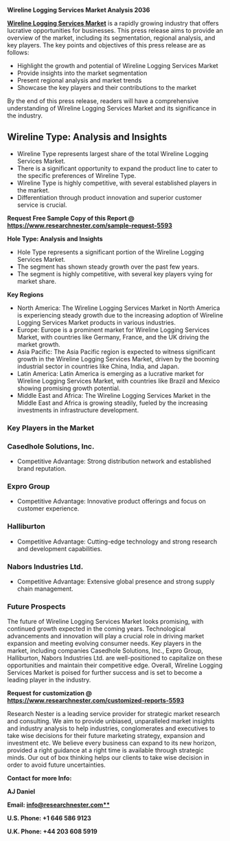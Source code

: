 ﻿**Wireline Logging Services Market Analysis 2036** 

[**Wireline Logging Services Market**](https://www.researchnester.com/reports/wireline-logging-services-market/5593) is a rapidly growing industry that offers lucrative opportunities for businesses. This press release aims to provide an overview of the market, including its segmentation, regional analysis, and key players. The key points and objectives of this press release are as follows:

- Highlight the growth and potential of Wireline Logging Services Market
- Provide insights into the market segmentation
- Present regional analysis and market trends
- Showcase the key players and their contributions to the market

By the end of this press release, readers will have a comprehensive understanding of Wireline Logging Services Market and its significance in the industry.
## **Wireline Type: Analysis and Insights**
- Wireline Type represents largest share of the total Wireline Logging Services Market.
- There is a significant opportunity to expand the product line to cater to the specific preferences of Wireline Type.
- Wireline Type is highly competitive, with several established players in the market.
- Differentiation through product innovation and superior customer service is crucial.

**Request Free Sample Copy of this Report @ <https://www.researchnester.com/sample-request-5593>** 

**Hole Type: Analysis and Insights**

- Hole Type represents a significant portion of the Wireline Logging Services Market.
- The segment has shown steady growth over the past few years.
- The segment is highly competitive, with several key players vying for market share.

**Key Regions**

- North America: The Wireline Logging Services Market in North America is experiencing steady growth due to the increasing adoption of Wireline Logging Services Market products in various industries.
- Europe: Europe is a prominent market for Wireline Logging Services Market, with countries like Germany, France, and the UK driving the market growth.
- Asia Pacific: The Asia Pacific region is expected to witness significant growth in the Wireline Logging Services Market, driven by the booming industrial sector in countries like China, India, and Japan.
- Latin America: Latin America is emerging as a lucrative market for Wireline Logging Services Market, with countries like Brazil and Mexico showing promising growth potential.
- Middle East and Africa: The Wireline Logging Services Market in the Middle East and Africa is growing steadily, fueled by the increasing investments in infrastructure development.
### **Key Players in the Market**
### **Casedhole Solutions, Inc.**
- Competitive Advantage: Strong distribution network and established brand reputation.
### **Expro Group**
- Competitive Advantage: Innovative product offerings and focus on customer experience.
### **Halliburton**
- Competitive Advantage: Cutting-edge technology and strong research and development capabilities.
### **Nabors Industries Ltd.**
- Competitive Advantage: Extensive global presence and strong supply chain management.

### **Future Prospects**
The future of Wireline Logging Services Market looks promising, with continued growth expected in the coming years. Technological advancements and innovation will play a crucial role in driving market expansion and meeting evolving consumer needs. Key players in the market, including companies Casedhole Solutions, Inc., Expro Group, Halliburton, Nabors Industries Ltd. are well-positioned to capitalize on these opportunities and maintain their competitive edge. Overall, Wireline Logging Services Market is poised for further success and is set to become a leading player in the industry.

**Request for customization @ <https://www.researchnester.com/customized-reports-5593>** 

Research Nester is a leading service provider for strategic market research and consulting. We aim to provide unbiased, unparalleled market insights and industry analysis to help industries, conglomerates and executives to take wise decisions for their future marketing strategy, expansion and investment etc. We believe every business can expand to its new horizon, provided a right guidance at a right time is available through strategic minds. Our out of box thinking helps our clients to take wise decision in order to avoid future uncertainties.

**Contact for more Info:**

**AJ Daniel**

**Email: [info@researchnester.com**](mailto:info@researchnester.com)**

**U.S. Phone: +1 646 586 9123** 

**U.K. Phone: +44 203 608 5919**
